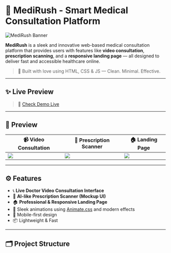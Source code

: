 # 💊 MediRush - Smart Medical Consultation Platform

![MediRush Banner](https://user-images.githubusercontent.com/yourusername/banner-placeholder.gif)

**MediRush** is a sleek and innovative web-based medical consultation platform that provides users with features like **video consultation**, **prescription scanning**, and a **responsive landing page** — all designed to deliver fast and accessible healthcare online.

> 🚀 Built with love using HTML, CSS & JS — Clean. Minimal. Effective.

---

## ✨ Live Preview

> 🔗 [Check Demo Live](https://your-live-link.com)

---

## 📸 Preview

| 📹 Video Consultation | 📄 Prescription Scanner | 🏠 Landing Page |
|------------------------|------------------------|-----------------|
| ![](https://yourusername.github.io/gif1.gif) | ![](https://yourusername.github.io/gif2.gif) | ![](https://yourusername.github.io/gif3.gif) |

---

## ⚙️ Features

- 📞 **Live Doctor Video Consultation Interface**
- 🧾 **AI-like Prescription Scanner (Mockup UI)**
- 🏠 **Professional & Responsive Landing Page**
- 🎨 Sleek animations using [Animate.css](https://animate.style/) and modern effects
- 📱 Mobile-first design
- 📦 Lightweight & Fast

---

## 🗂️ Project Structure

